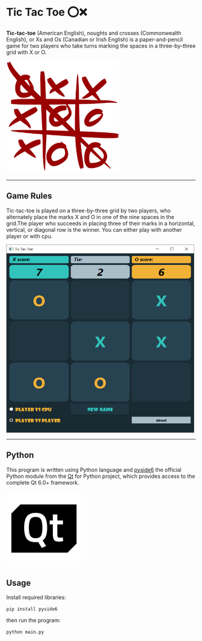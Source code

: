 # Tic Tac Toe ⭕❌

**Tic-tac-toe** (American English), noughts and crosses (Commonwealth English), or Xs and Os (Canadian or Irish English) is a paper-and-pencil game for two players who take turns marking the spaces in a three-by-three grid with X or O.

<!-- ![Image](pics\Tic_tac_toe.svg.png) -->
<img src="pics\Tic_tac_toe.svg.png" width="300" height="300">

---
## Game Rules
Tic-tac-toe is played on a three-by-three grid by two players, who alternately place the marks X and O in one of the nine spaces in the grid.The player who succeeds in placing three of their marks in a horizontal, vertical, or diagonal row is the winner. You can either play with another player or with cpu.

<img src="pics\Screenshot.png" width="500" height="500">

---
## Python
This program is written using Python language and [pyside6](https://www.qt.io/qt-for-python)  the official Python module from the [Qt](https://www.qt.io/) for Python project, which provides access to the complete Qt 6.0+ framework.

<img src="pics\qt_logo_black_rgb.webp" width="200" height="200">



## Usage
Install required libraries:
```
pip install pyside6
```
then run the program:
```
python main.py
```